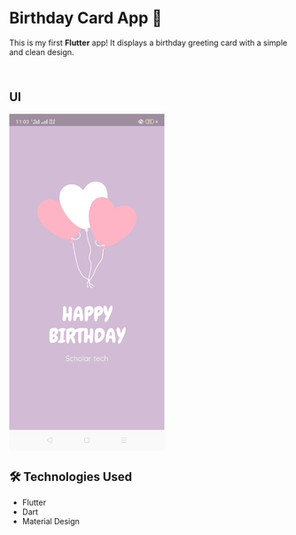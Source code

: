 # Birthday Card App 🎉

This is my first **Flutter** app! It displays a birthday greeting card with a simple and clean design.  

<br>

## UI
<img src="https://github.com/S4llyMohamed/Birthday-card-app/blob/main/Image/birthday%20card%20App.jpeg" alt="Birthday Card Screenshot" width="280">

<br>

## 🛠 Technologies Used  
-  Flutter  
-  Dart  
-  Material Design  

  


